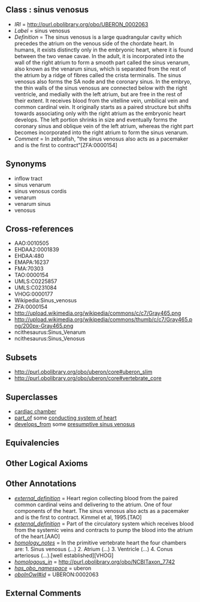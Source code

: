 
## Class : sinus venosus

 * *IRI* = http://purl.obolibrary.org/obo/UBERON_0002063
 * *Label* = sinus venosus
 * *Definition* = The sinus venosus is a large quadrangular cavity which precedes the atrium on the venous side of the chordate heart. In humans, it exists distinctly only in the embryonic heart, where it is found between the two venae cavae. In the adult, it is incorporated into the wall of the right atrium to form a smooth part called the sinus venarum, also known as the venarum sinus, which is separated from the rest of the atrium by a ridge of fibres called the crista terminalis. The sinus venosus also forms the SA node and the coronary sinus. In the embryo, the thin walls of the sinus venosus are connected below with the right ventricle, and medially with the left atrium, but are free in the rest of their extent. It receives blood from the vitelline vein, umbilical vein and common cardinal vein. It originally starts as a paired structure but shifts towards associating only with the right atrium as the embryonic heart develops. The left portion shrinks in size and eventually forms the coronary sinus and oblique vein of the left atrium, whereas the right part becomes incorporated into the right atrium to form the sinus venarum.
 * *Comment* = In zebrafish, "the sinus venosus also acts as a pacemaker and is the first to contract"[ZFA:0000154]

## Synonyms

 * inflow tract
 * sinus venarum
 * sinus venosus cordis
 * venarum
 * venarum sinus
 * venosus

## Cross-references

 * AAO:0010505
 * EHDAA2:0001839
 * EHDAA:480
 * EMAPA:16237
 * FMA:70303
 * TAO:0000154
 * UMLS:C0225857
 * UMLS:C0231084
 * VHOG:0000177
 * Wikipedia:Sinus_venosus
 * ZFA:0000154
 * http://upload.wikimedia.org/wikipedia/commons/c/c7/Gray465.png
 * http://upload.wikimedia.org/wikipedia/commons/thumb/c/c7/Gray465.png/200px-Gray465.png
 * ncithesaurus:Sinus_Venarum
 * ncithesaurus:Sinus_Venosus

## Subsets

 * http://purl.obolibrary.org/obo/uberon/core#uberon_slim
 * http://purl.obolibrary.org/obo/uberon/core#vertebrate_core

## Superclasses

 * [cardiac chamber](../../UBERON/51/UBERON_0004151.md)
 * [part_of](../../BFO/50/BFO_0000050.md) some [conducting system of heart](../../UBERON/50/UBERON_0002350.md)
 * [develops_from](../../RO/02/RO_0002202.md) some [presumptive sinus venosus](../../UBERON/78/UBERON_0007278.md)

## Equivalencies


## Other Logical Axioms


## Other Annotations

 * *[external_definition](../../UBPROP/01/UBPROP_0000001.md)* = Heart region collecting blood from the paired common cardinal veins and delivering to the atrium. One of four components of the heart. The sinus venosus also acts as a pacemaker and is the first to contract. Kimmel et al, 1995.[TAO]
 * *[external_definition](../../UBPROP/01/UBPROP_0000001.md)* = Part of the circulatory system which receives blood from the systemic veins and contracts to pump the blood into the atrium of the heart.[AAO]
 * *[homology_notes](../../UBPROP/03/UBPROP_0000003.md)* = In the primitive vertebrate heart the four chambers are: 1. Sinus venosus (...) 2. Atrium (...) 3. Ventricle (...) 4. Conus arteriosus (...).[well established][VHOG]
 * *[homologous_in](../../core#homologous/in/core#homologous_in.md)* = http://purl.obolibrary.org/obo/NCBITaxon_7742
 * *[has_obo_namespace](../../ce/oboInOwl#hasOBONamespace.md)* = uberon
 * *[oboInOwl#id](../../id/oboInOwl#id.md)* = UBERON:0002063

## External Comments

